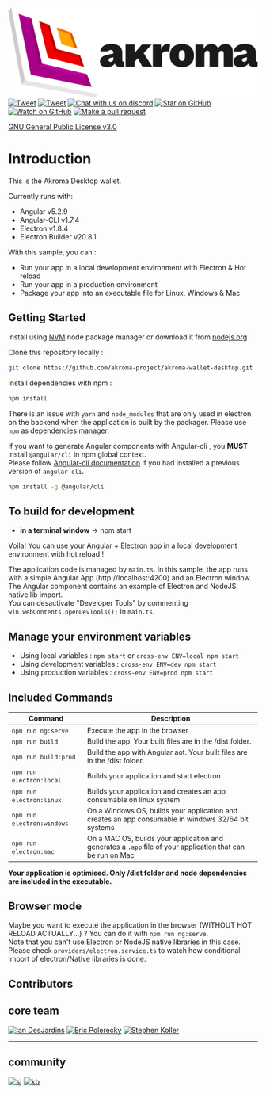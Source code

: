 
<!-- <!-- // TODO: setup Travis CI  -->
[![Akroma Logo](./logo-akroma_b.png)](https://akroma.io/)
[![Tweet][twitter-badge]][twitter]
[![Tweet][twitter-follow-badge]][twitter-follow]
[![Chat with us on discord][discord-badge]][discord]
[![Star on GitHub][github-star-badge]][github-star]
[![Watch on GitHub][github-watch-badge]][github-watch]
[![Make a pull request][prs-badge]][prs]
<!-- [![Travis Build Status][build-badge]][build] -->
[GNU General Public License v3.0](LICENSE)  

<!-- 
[build]: https://github.com/akroma-project/akroma-wallet-desktop.svg?branch=master
[build-badge]: https://github.com/akroma-project/akroma-wallet-desktop.svg?branch=master
-->


# Introduction

This is the Akroma Desktop wallet.

Currently runs with:

- Angular v5.2.9
- Angular-CLI v1.7.4
- Electron v1.8.4
- Electron Builder v20.8.1

With this sample, you can :

- Run your app in a local development environment with Electron & Hot reload
- Run your app in a production environment
- Package your app into an executable file for Linux, Windows & Mac

## Getting Started



install using [NVM](https://github.com/creationix/nvm) node package manager or download it from [nodejs.org](https://nodejs.org/en/)

Clone this repository locally :

``` bash
git clone https://github.com/akroma-project/akroma-wallet-desktop.git
```

Install dependencies with npm :

``` bash
npm install
```

There is an issue with `yarn` and `node_modules` that are only used in electron on the backend when the application is built by the packager. Please use `npm` as dependencies manager.


If you want to generate Angular components with Angular-cli , you **MUST** install `@angular/cli` in npm global context.  
Please follow [Angular-cli documentation](https://github.com/angular/angular-cli) if you had installed a previous version of `angular-cli`.

``` bash
npm install -g @angular/cli
```

## To build for development

- **in a terminal window** -> npm start  

Voila! You can use your Angular + Electron app in a local development environment with hot reload !

The application code is managed by `main.ts`. In this sample, the app runs with a simple Angular App (http://localhost:4200) and an Electron window.  
The Angular component contains an example of Electron and NodeJS native lib import.  
You can desactivate "Developer Tools" by commenting `win.webContents.openDevTools();` in `main.ts`.

## Manage your environment variables

- Using local variables :  `npm start` or `cross-env ENV=local npm start`
- Using development variables :  `cross-env ENV=dev npm start`
- Using production variables  :  `cross-env ENV=prod npm start`

## Included Commands

|Command|Description|
|--|--|
|`npm run ng:serve`| Execute the app in the browser |
|`npm run build`| Build the app. Your built files are in the /dist folder. |
|`npm run build:prod`| Build the app with Angular aot. Your built files are in the /dist folder. |
|`npm run electron:local`| Builds your application and start electron
|`npm run electron:linux`| Builds your application and creates an app consumable on linux system |
|`npm run electron:windows`| On a Windows OS, builds your application and creates an app consumable in windows 32/64 bit systems |
|`npm run electron:mac`|  On a MAC OS, builds your application and generates a `.app` file of your application that can be run on Mac |

**Your application is optimised. Only /dist folder and node dependencies are included in the executable.**

## Browser mode

Maybe you want to execute the application in the browser (WITHOUT HOT RELOAD ACTUALLY...) ? You can do it with `npm run ng:serve`.  
Note that you can't use Electron or NodeJS native libraries in this case. Please check `providers/electron.service.ts` to watch how conditional import of electron/Native libraries is done.

## Contributors



core team
---

[<img alt="Ian DesJardins" src="https://avatars3.githubusercontent.com/u/2693790?s=400&v=4" width="117">](https://github.com/iandesj)
[<img alt="Eric Polerecky" src="https://avatars2.githubusercontent.com/u/49996?s=400&v=4" width="117">](https://github.com/detroitpro)
[<img alt="Stephen Koller" src="https://avatars2.githubusercontent.com/u/1561673?s=460&v=4" width="117">](https://github.com/StephenKoller)

---


community
---
[<img alt="sj" src="https://avatars2.githubusercontent.com/u/13454303?s=460&v=4" width="117">](https://github.com/seanjnkns)
[<img alt="kb" src="https://avatars2.githubusercontent.com/u/5076973?s=460&v=4" width="117">](https://github.com/astronautskaspars)





















[discord]: https://discord.gg/QRmKYvs
[discord-badge]: https://img.shields.io/discord/102860784329052160.svg

[twitter-follow]: https://twitter.com/intent/follow?screen_name=akroma_io
[twitter-follow-badge]: https://img.shields.io/twitter/follow/espadrine.svg?style=social&label=Follow

[twitter]: https://twitter.com/intent/tweet?text=Check%20out%20Akroma%20Desktop%20wallet!%20https://github.com/akroma-project/akroma-wallet-desktop%20%F0%9F%91%8D
[twitter-badge]: https://img.shields.io/twitter/url/http/shields.io.svg?style=social

[github-star]: https://github.com/akroma-project/akroma-wallet-desktop/stargazers 
[github-star-badge]: https://img.shields.io/github/stars/badges/shields.svg?style=social&label=Stars

[github-watch]: https://github.com/akroma-project/akroma-wallet-desktop/watchers
[github-watch-badge]: https://img.shields.io/github/watchers/badges/shields.svg?style=social&label=Watch

[prs]: http://makeapullrequest.com
[prs-badge]: https://img.shields.io/badge/PRs-welcome-brightgreen.svg?style=flat-square

[license]: https://github.com/akroma-project/akroma-wallet-desktop/blob/master/LICENSE
[license-badge]: https://img.shields.io/badge/license-Apache2-blue.svg?style=flat


